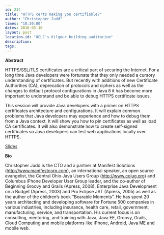 ```yaml
---
id: 214
title: "HTTPS certs making you certifiable?"
author: "Christopher Judd"
times: "18:30:00"
dates: 2016-05-10
layout: post
location-id: "OCLC's Kilgour building auditorium"  
description: 
tags: 
---
```

 **Abstract**

HTTPS/SSL/TLS certificates are a critical part of securing the Internet. For a long time Java developers were fortunate that they only needed a cursory understanding of certificates. But recently with additions of new Certificate Authorities (CA), deprecation of protocols and ciphers as well as the changes to default protocol configurations in Java 8 it has become more important to understand and be able to debug HTTPS certificate issues.  
  
This session will provide Java developers with a primer on HTTPS certificates architecture and configurations. It will explain common problems that Java developers may experience and how to debug them from a Java context. It will show you how to pin certificates as well as load CA certificates. It will also demonstrate how to create self-signed certificates so Java developers can test web applications locally over HTTPS.

[Slides](https://s3.amazonaws.com/cmj-presentations/certs-cojug-2016.pdf)

**Bio**

Christopher Judd is the CTO and a partner at Manifest Solutions (http://www.manifestcorp.com), an international speaker, an open source evangelist, the Central Ohio Java Users Group (http://www.cojug.org) and Columbus iPhone Developer User Group leader, and the co-author of Beginning Groovy and Grails (Apress, 2008), Enterprise Java Development on a Budget (Apress, 2003) and Pro Eclipse JST (Apress, 2005) as well as the author of the children’s book “Bearable Moments”. He has spent 20 years architecting and developing software for Fortune 500 companies in various industries, including insurance, health care, retail, government, manufacturing, service, and transportation. His current focus is on consulting, mentoring, and training with Java, Java EE, Groovy, Grails, Cloud Computing and mobile platforms like iPhone, Android, Java ME and mobile web.

